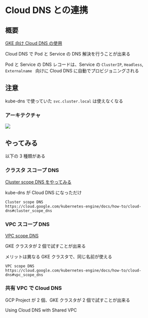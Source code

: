 # Cloud DNS との連携

## 概要

[GKE 向け Cloud DNS の使用](https://cloud.google.com/kubernetes-engine/docs/how-to/cloud-dns)

Cloud DNS で Pod と Service の DNS 解決を行うことが出来る

Pod と Service の DNS レコードは、Service の `ClusterIP`, `Headless`, `Externalname ` 向けに Cloud DNS に自動でプロビジョニングされる

## 注意

kube-dns で使っていた `svc.cluster.local` は使えなくなる

### アーキテクチャ

![](https://cloud.google.com/kubernetes-engine/images/gke-cloud-dns-architecture.svg)

## やってみる

以下の 3 種類がある

### クラスタ スコープ DNS

[Cluster scope DNS をやってみる](./cluster-scope-dns)

kube-dns が Cloud DNS になっただけ

```
Cluster scope DNS
https://cloud.google.com/kubernetes-engine/docs/how-to/cloud-dns#cluster_scope_dns
```

[](https://cloud.google.com/kubernetes-engine/images/gke-cloud-dns-local-scope.svg)

### VPC スコープ DNS

[VPC scope DNS](./vpc-scope-dns)

GKE クラスタが 2 個で試すことが出来る

メリットは異なる GKE クラスタで、同じ名前が使える


```
VPC scope DNS
https://cloud.google.com/kubernetes-engine/docs/how-to/cloud-dns#vpc_scope_dns
```

[](https://cloud.google.com/kubernetes-engine/images/gke-cloud-dns-vpc-scope.svg)

### 共有 VPC で Cloud DNS

GCP Project が 2 個、GKE クラスタが 2 個で試すことが出来る

Using Cloud DNS with Shared VPC


